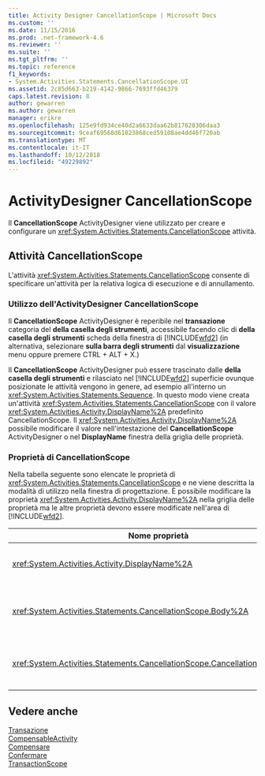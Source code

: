 ```yaml
---
title: Activity Designer CancellationScope | Microsoft Docs
ms.custom: ''
ms.date: 11/15/2016
ms.prod: .net-framework-4.6
ms.reviewer: ''
ms.suite: ''
ms.tgt_pltfrm: ''
ms.topic: reference
f1_keywords:
- System.Activities.Statements.CancellationScope.UI
ms.assetid: 2c85d663-b219-4142-9866-7693ffd46379
caps.latest.revision: 8
author: gewarren
ms.author: gewarren
manager: erikre
ms.openlocfilehash: 125e9fd934ce40d2a6633daa62b817628306daa3
ms.sourcegitcommit: 9ceaf69568d61023868ced59108ae4dd46f720ab
ms.translationtype: MT
ms.contentlocale: it-IT
ms.lasthandoff: 10/12/2018
ms.locfileid: "49229892"
---
```

# <a name="cancellationscope-activity-designer"></a>ActivityDesigner CancellationScope
Il **CancellationScope** ActivityDesigner viene utilizzato per creare e configurare un <xref:System.Activities.Statements.CancellationScope> attività.  
  
## <a name="the-cancellationscope-activity"></a>Attività CancellationScope  
 L'attività <xref:System.Activities.Statements.CancellationScope> consente di specificare un'attività per la relativa logica di esecuzione e di annullamento.  
  
### <a name="using-the-cancellationscope-activity-designer"></a>Utilizzo dell'ActivityDesigner CancellationScope  
 Il **CancellationScope** ActivityDesigner è reperibile nel **transazione** categoria del **della casella degli strumenti**, accessibile facendo clic di **della casella degli strumenti**  scheda della finestra di [!INCLUDE[wfd2](../includes/wfd2-md.md)] (in alternativa, selezionare **sulla barra degli strumenti** dal **visualizzazione** menu oppure premere CTRL + ALT + X.)  
  
 Il **CancellationScope** ActivityDesigner può essere trascinato dalle **della casella degli strumenti** e rilasciato nel [!INCLUDE[wfd2](../includes/wfd2-md.md)] superficie ovunque posizionate le attività vengono in genere, ad esempio all'interno un <xref:System.Activities.Statements.Sequence>. In questo modo viene creata un'attività <xref:System.Activities.Statements.CancellationScope> con il valore <xref:System.Activities.Activity.DisplayName%2A> predefinito CancellationScope. Il <xref:System.Activities.Activity.DisplayName%2A> possibile modificare il valore nell'intestazione del **CancellationScope** ActivityDesigner o nel **DisplayName** finestra della griglia delle proprietà.  
  
### <a name="the-cancellationscope-properties"></a>Proprietà di CancellationScope  
 Nella tabella seguente sono elencate le proprietà di <xref:System.Activities.Statements.CancellationScope> e ne viene descritta la modalità di utilizzo nella finestra di progettazione. È possibile modificare la proprietà <xref:System.Activities.Activity.DisplayName%2A> nella griglia delle proprietà ma le altre proprietà devono essere modificate nell'area di [!INCLUDE[wfd2](../includes/wfd2-md.md)].  
  
|Nome proprietà|Obbligatorio|Utilizzo|  
|-------------------|--------------|-----------|  
|<xref:System.Activities.Activity.DisplayName%2A>|False|Nome descrittivo facoltativo dell'attività <xref:System.Activities.Statements.CancellationScope>. Il valore predefinito è CancellationScope. Sebbene non sia obbligatorio specificare il valore di <xref:System.Activities.Activity.DisplayName%2A>, è consigliabile farlo.|  
|<xref:System.Activities.Statements.CancellationScope.Body%2A>|True|Specifica l'attività per la quale viene fornita la logica di annullamento. Per aggiungere il <xref:System.Activities.Statements.CancellationScope.Body%2A> attività, rilasciare un'attività dal **della casella degli strumenti** nel **corpo** casella il **CancellationScope** ActivityDesigner con testo di suggerimento "Drop Attività".|  
|<xref:System.Activities.Statements.CancellationScope.CancellationHandler%2A>|True|Specifica l'attività eseguita in caso di annullamento. Per aggiungere il <xref:System.Activities.Statements.CancellationScope.CancellationHandler%2A> attività, rilasciare un'attività dal **della casella degli strumenti** nel **CancellationHandler** casella il **CancellationScope** ActivityDesigner con hint testo "Rilasciare l'attività".|  
  
## <a name="see-also"></a>Vedere anche  
 [Transazione](../workflow-designer/transaction-activity-designers.md)   
 [CompensableActivity](../workflow-designer/compensableactivity-activity-designer.md)   
 [Compensare](../workflow-designer/compensate-activity-designer.md)   
 [Confermare](../workflow-designer/confirm-activity-designer.md)   
 [TransactionScope](../workflow-designer/transactionscope-activity-designer.md)